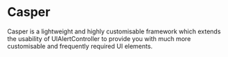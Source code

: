 # Casper
Casper is a lightweight and highly customisable framework which extends the usability of UIAlertController to provide you with much more customisable and frequently required UI elements.
